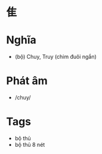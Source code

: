 # 隹

# Nghĩa
* (bộ) Chuy, Truy (chim đuôi ngắn)

# Phát âm
* /chuy/

# Tags
* bộ thủ
*  bộ thủ 8 nét

